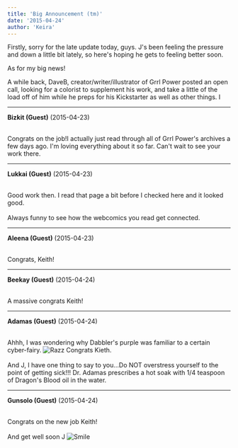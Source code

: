 ```yaml
---
title: 'Big Announcement (tm)'
date: '2015-04-24'
author: 'Keira'
---
```


<p>Firstly, sorry for the late update today, guys. J's been feeling the pressure and down a little bit lately, so here's hoping he gets to feeling better soon.</p><p>As for my big news!</p><p>A while back, DaveB, creator/writer/illustrator of Grrl Power posted an open call, looking for a colorist to supplement his work, and take a little of the load off of him while he preps for his Kickstarter as well as other things. I

---
**Bizkit (Guest)** (2015-04-23)

<br>Congrats on the job!I actually just read through all of Grrl Power's archives a few days ago. I'm loving everything about it so far. Can't wait to see your work there.

---
**Lukkai (Guest)** (2015-04-23)

<br> Good work then. I read that page a bit before I checked here and it looked good.<br><br>Always funny to see how the webcomics you read get connected.<br>

---
**Aleena (Guest)** (2015-04-23)

<br> Congrats, Keith!

---
**Beekay (Guest)** (2015-04-24)

<br> A massive congrats Keith!

---
**Adamas (Guest)** (2015-04-24)

<br> Ahhh, I was wondering why Dabbler's purple was familiar to a certain cyber-fairy. <img src="/smilies/razz.gif" alt="Razz" border="0"> Congrats Kieth.<br><br>And J, I have one thing to say to you...Do NOT overstress yourself to the point of getting sick!!! Dr. Adamas prescribes a hot soak with 1/4 teaspoon of Dragon's Blood oil in the water. <br>

---
**Gunsolo (Guest)** (2015-04-24)

<br> Congrats on the new job Keith!<br><br>And get well soon J <img src="/smilies/smile.gif" alt="Smile" border="0"><br>

